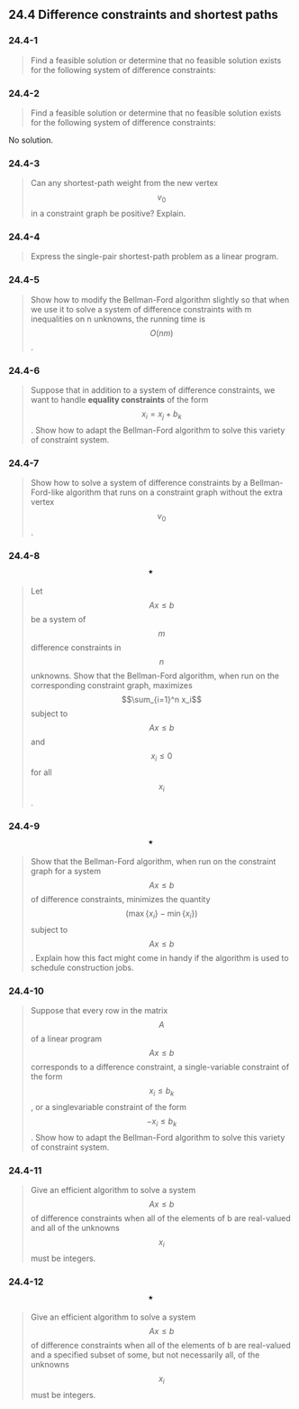 ## 24.4 Difference constraints and shortest paths

### 24.4-1

> Find a feasible solution or determine that no feasible solution exists for the following system of difference constraints:

### 24.4-2

> Find a feasible solution or determine that no feasible solution exists for the following system of difference constraints:

No solution.

### 24.4-3

> Can any shortest-path weight from the new vertex $$v_0$$ in a constraint graph be positive? Explain.

### 24.4-4

> Express the single-pair shortest-path problem as a linear program.

### 24.4-5

> Show how to modify the Bellman-Ford algorithm slightly so that when we use it to solve a system of difference constraints with m inequalities on n unknowns, the running time is $$O(nm)$$.

### 24.4-6

> Suppose that in addition to a system of difference constraints, we want to handle __equality constraints__ of the form $$x_i = x_j + b_k$$. Show how to adapt the Bellman-Ford algorithm to solve this variety of constraint system.

### 24.4-7

> Show how to solve a system of difference constraints by a Bellman-Ford-like algorithm that runs on a constraint graph without the extra vertex $$v_0$$.

### 24.4-8 $$\star$$

> Let $$Ax \le b$$ be a system of $$m$$ difference constraints in $$n$$ unknowns. Show that the Bellman-Ford algorithm, when run on the corresponding constraint graph, maximizes $$\sum_{i=1}^n x_i$$ subject to $$Ax \le b$$ and $$x_i \le 0$$ for all $$x_i$$.

### 24.4-9 $$\star$$

> Show that the Bellman-Ford algorithm, when run on the constraint graph for a system $$Ax \le b$$ of difference constraints, minimizes the quantity $$(\max\{x_i\} - \min\{x_i\})$$ subject to $$Ax \le b$$. Explain how this fact might come in handy if the algorithm is used to schedule construction jobs.

### 24.4-10

> Suppose that every row in the matrix $$A$$ of a linear program $$Ax \le b$$ corresponds to a difference constraint, a single-variable constraint of the form $$x_i \le b_k$$, or a singlevariable constraint of the form $$-x_i \le b_k$$. Show how to adapt the Bellman-Ford algorithm to solve this variety of constraint system.

### 24.4-11

> Give an efficient algorithm to solve a system $$Ax \le b$$ of difference constraints when all of the elements of b are real-valued and all of the unknowns $$x_i$$ must be integers.

### 24.4-12 $$\star$$

> Give an efficient algorithm to solve a system $$Ax \le b$$ of difference constraints when all of the elements of b are real-valued and a specified subset of some, but not necessarily all, of the unknowns $$x_i$$ must be integers.
